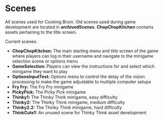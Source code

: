 # Scenes

All scenes used for Cooking Bruin. Old scenes used during game development are located in **archivedScenes**. **ChopChopKitchen** contains assets pertaining to the title screen.

Current scenes:
- **ChopChopKitchen:** The main starting menu and title screen of the game where players can log in their username and navigate to the minigame selection scene or options menu
- **GameSelection:** Players can view the instructions for and select which minigame they want to play
- **OptionsInputTest:** Options menu to control the delay of the vision processing to make the game adjustable to multiple computer setups
- **Fry Fry:** The Fry Fry minigame
- **PickyPick:** The Picky Pick minigame
- **Thinky1:** The Thinky Think minigame, easy difficulty
- **Thinky2:** The Thinky Think minigame, medium difficulty
- **Thinky2.2:** The Thinky Think minigame, hard difficulty
- **ThinkCute1:** An unused scene for Thinky Think asset development
